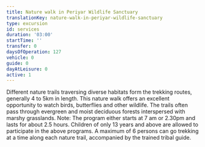 ```yaml
---
title: Nature walk in Periyar Wildlife Sanctuary
translationKey: nature-walk-in-periyar-wildlife-sanctuary
type: excursion
id: services
duration: '03:00'
startTime: ''
transfer: 0
daysOfOperation: 127
vehicle: 0
guide: 0
dayAtLeisure: 0
active: 1
---
```

Different nature trails traversing diverse habitats form the trekking routes, generally 4 to 5km in length. This nature walk offers an excellent opportunity to watch birds, butterflies and other wildlife. The trails often pass through evergreen and moist deciduous forests interspersed with marshy grasslands.     Note: The program either starts at 7 am or 2.30pm and lasts for about 2.5 hours. Children of only 13 years and above are allowed to participate in the above programs. A maximum of 6 persons can go trekking at a time along each nature trail, accompanied by the trained tribal guide.